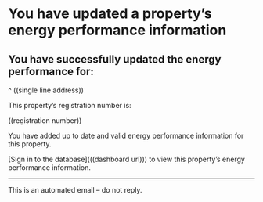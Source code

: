 # You have updated a property’s energy performance information
## You have successfully updated the energy performance for:
^ ((single line address))

This property’s registration number is:

((registration number))

You have added up to date and valid energy performance information for this property.

[Sign in to the database](((dashboard url))) to view this property’s energy performance information.

---
This is an automated email – do not reply.